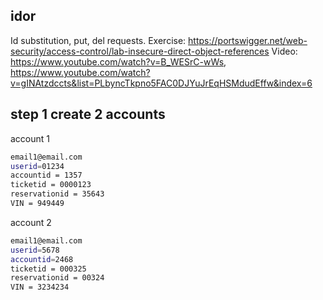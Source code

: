 ## idor
Id substitution, put, del requests.
Exercise: https://portswigger.net/web-security/access-control/lab-insecure-direct-object-references
Video: https://www.youtube.com/watch?v=B_WESrC-wWs, https://www.youtube.com/watch?v=gINAtzdccts&list=PLbyncTkpno5FAC0DJYuJrEqHSMdudEffw&index=6
## step 1 create 2 accounts 
account 1
```bash
email1@email.com
userid=01234
accountid = 1357
ticketid = 0000123
reservationid = 35643
VIN = 949449
```
account 2
```bash
email1@email.com
userid=5678
accountid=2468
ticketid = 000325
reservationid = 00324
VIN = 3234234
```
